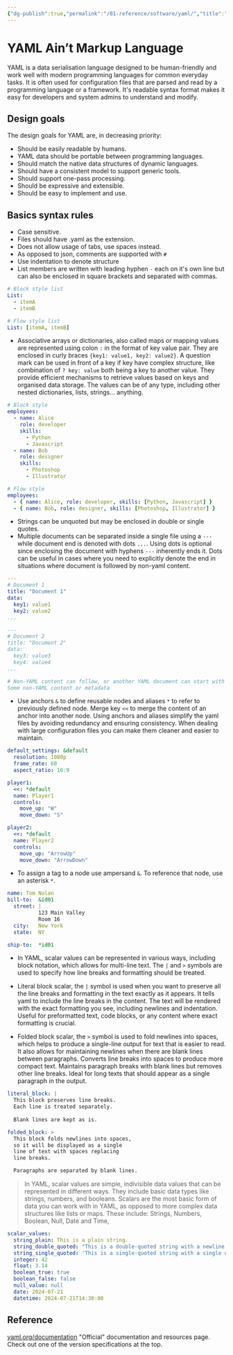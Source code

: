 ```yaml
---
{"dg-publish":true,"permalink":"/01-reference/software/yaml/","title":"YAML Ain’t Markup Language","tags":["coding","configuration","yaml"]}
---
```



# YAML Ain’t Markup Language

YAML is a data serialisation language designed to be human-friendly and work well with modern programming languages for common everyday tasks. It is often used for configuration files that are parsed and read by a programming language or a framework. It's readable syntax format makes it easy for developers and system admins to understand and modify.

## Design goals

The design goals for YAML are, in decreasing priority:

- Should be easily readable by humans.
- YAML data should be portable between programming languages.
- Should match the native data structures of dynamic languages.
- Should have a consistent model to support generic tools.
- Should support one-pass processing.
- Should be expressive and extensible.
- Should be easy to implement and use.

## Basics syntax rules

- Case sensitive.
- Files should have .yaml as the extension.
- Does not allow usage of tabs, use spaces instead.
- As opposed to json, comments are supported with `#`
- Use indentation to denote structure
- List members are written with leading hyphen `-` each on it's own line but can also be enclosed in square brackets and separated with commas.

```yaml
# Block style list
List:
  - itemA
  - itemB

# Flow style list
List: [itemA, itemB]
```

- Associative arrays or dictionaries, also called maps or mapping values are represented using colon `:` in the format of key value pair. They are enclosed in curly braces `{key1: value1, key2: value2}`. A question mark can be used in front of a key if key have complex structure, like combination of `? key: value` both being a key to another value. They provide efficient mechanisms to retrieve values based on keys and organised data storage. The values can be of any type, including other nested dictionaries, lists, strings... anything.

```yaml
# Block style
employees:
  - name: Alice
    role: developer
    skills:
      - Python
      - Javascript
  - name: Bob
    role: designer
    skills:
      - Photoshop
      - Illustrator

# Flow style
employees:
  - { name: Alice, role: developer, skills: [Python, Javascript] }
  - { name: Bob, role: designer, skills: [Photoshop, Illustrator] }
```

- Strings can be unquoted but may be enclosed in double or single quotes.
- Multiple documents can be separated inside a single file using a `---` while document end is denoted with dots `...`. Using dots is optional since enclosing the document with hyphens `---` inherently ends it. Dots can be useful in cases where you need to explicitly denote the end in situations where document is followed by non-yaml content.

```yaml
---
# Document 1
title: "Document 1"
data:
  key1: value1
  key2: value2
...

---
# Document 2
title: "Document 2"
data:
  key3: value3
  key4: value4
...

# Non-YAML content can follow, or another YAML document can start with `---`
Some non-YAML content or metadata
```

- Use anchors `&` to define reusable nodes and aliases `*` to refer to previously defined node. Merge key `<<` to merge the content of an anchor into another node. Using anchors and aliases simplify the yaml files by avoiding redundancy and ensuring consistency. When dealing with large configuration files you can make them cleaner and easier to maintain.

```yaml
default_settings: &default
  resolution: 1080p
  frame_rate: 60
  aspect_ratio: 16:9

player1:
  <<: *default
  name: Player1
  controls:
    move_up: "W"
    move_down: "S"

player2:
  <<: *default
  name: Player2
  controls:
    move_up: "ArrowUp"
    move_down: "ArrowDown"

```

- To assign a tag to a node use ampersand `&`. To reference that node, use an asterisk `*`.

```yaml
name: Tom Nolan
bill-to:  &id01
  street: |
          123 Main Valley
          Room 16          
  city:   New York
  state:  NY

ship-to:  *id01
```

- In YAML, scalar values can be represented in various ways, including block notation, which allows for multi-line text. The `|` and `>` symbols are used to specify how line breaks and formatting should be treated.

- Literal block scalar, the `|` symbol is used when you want to preserve all the line breaks and formatting in the text exactly as it appears. It tells yaml to include the line breaks in the content. The text will be rendered with the exact formatting you see, including newlines and indentation. Useful for preformatted text, code blocks, or any content where exact formatting is crucial.

- Folded block scalar, the `>` symbol is used to fold newlines into spaces, which helps to produce a single-line output for text that is easier to read. It also allows for maintaining newlines when there are blank lines between paragraphs. Converts line breaks into spaces to produce more compact text. Maintains paragraph breaks with blank lines but removes other line breaks. Ideal for long texts that should appear as a single paragraph in the output.

```yaml
literal_block: |
  This block preserves line breaks.
  Each line is treated separately.
  
  Blank lines are kept as is.

folded_block: >
  This block folds newlines into spaces,
  so it will be displayed as a single
  line of text with spaces replacing
  line breaks.

  Paragraphs are separated by blank lines.
```

>In YAML, scalar values are simple, indivisible data values that can be represented in different ways. They include basic data types like strings, numbers, and booleans. Scalars are the most basic form of data you can work with in YAML, as opposed to more complex data structures like lists or maps. These include: Strings, Numbers, Boolean, Null, Date and Time,

```yaml
scalar_values:
  string_plain: This is a plain string.
  string_double_quoted: "This is a double-quoted string with a newline \n and a \"quote\"."
  string_single_quoted: 'This is a single-quoted string with a single quote '' inside it.'
  integer: 42
  float: 3.14
  boolean_true: true
  boolean_false: false
  null_value: null
  date: 2024-07-21
  datetime: 2024-07-21T14:30:00

```

## Reference

[yaml.org/documentation](https://yaml.org/) "Official" documentation and resources page. Check out  one of the version specifications at the top.
